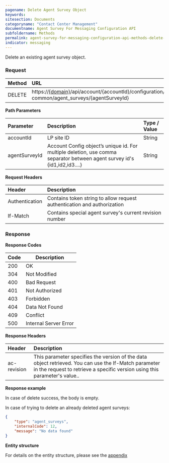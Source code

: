 ```yaml
---
pagename: Delete Agent Survey Object
keywords:
sitesection: Documents
categoryname: "Contact Center Management"
documentname: Agent Survey For Messaging Configuration API 
subfoldername: Methods
permalink: agent-survey-for-messaging-configuration-api-methods-delete-agent-survey-object.html
indicator: messaging
---
```


Delete an existing agent survey object. 

### Request

| Method | URL |
| :-------- | :------ |
| DELETE  | https://[{domain}](/agent-domain-domain-api.html)/api/account/{accountId}/configuration/ac-common/agent_surveys/{agentSurveyId}|

**Path Parameters**

|Parameter  |Description |  Type / Value |
|:----------- | :------------ | :--------------- |
| accountId | LP site ID | String  |
| agentSurveyId| Account Config object’s unique id. For multiple deletion, use comma separator between agent survey id's {id1,id2,id3....}| String|

**Request Headers**

| Header | Description |
|:-------- | :------------ |
| Authentication | Contains token string to allow request authentication and authorization |
| If-Match	| Contains special agent survey's current revision number|

### Response

**Response Codes**

| Code | Description           |
|------|-----------------------|
| 200  | OK                    |
| 304  | Not Modified          |
| 400  | Bad Request           |
| 401  | Not Authorized        |
| 403  | Forbidden             |
| 404  | Data Not Found        |
| 409  | Conflict              |
| 500  | Internal Server Error |

**Response Headers**

|Header|  Description|
|:-------|   :-----  |
|ac-revision|  This parameter specifies the version of the data object retrieved. You can use the If-Match parameter in the request to retrieve a specific version using this parameter's value..|  

**Response example**

In case of delete success, the body is empty.

In case of trying to delete an already deleted agent surveys:

```json
{
    "type": "agent_surveys",
    "internalCode": 12,
    "message": "No data found"
}
```
**Entity structure**

For details on the entity structure, please see the [appendix](/agent-survey-for-messaging-configuration-api-appendix.html)